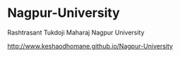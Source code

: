# Nagpur-University
Rashtrasant Tukdoji Maharaj Nagpur University

http://www.keshaodhomane.github.io/Nagpur-University
